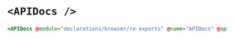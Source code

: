 # `<APIDocs />`

```hbs live
<APIDocs @module="declarations/browser/re-exports" @name="APIDocs" @apiDocs="/docs/kolay.json" />
```
